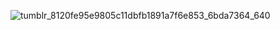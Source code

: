 ![tumblr_8120fe95e9805c11dbfb1891a7f6e853_6bda7364_640](https://github.com/user-attachments/assets/f3043697-1d1b-4723-9ce8-851041291b93)


